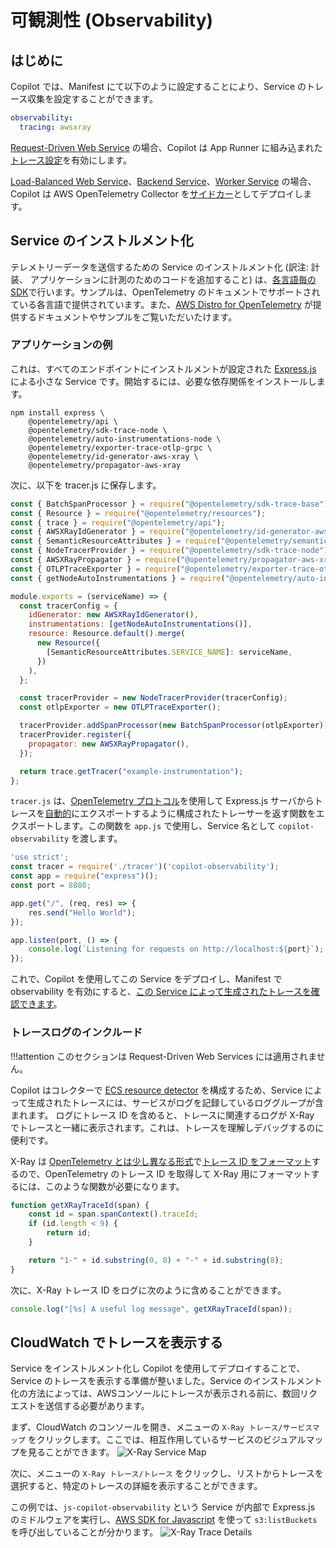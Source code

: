 # 可観測性 (Observability)

## はじめに
Copilot では、Manifest にて以下のように設定することにより、Service のトレース収集を設定することができます。
```yaml
observability:
  tracing: awsxray
```

[Request-Driven Web Service](../concepts/services.ja.md#request-driven-web-service) の場合、Copilot は App Runner に組み込まれた[トレース設定](https://docs.aws.amazon.com/ja_jp/apprunner/latest/dg/monitor-xray.html)を有効にします。

[Load-Balanced Web Service](../concepts/services.ja.md#load-balanced-web-service)、[Backend Service](../concepts/services.ja.md#backend-service)、[Worker Service](../concepts/services.ja.md#worker-service) の場合、Copilot は AWS OpenTelemetry Collector を[サイドカー](./sidecars.ja.md)としてデプロイします。

## Service のインストルメント化
テレメトリーデータを送信するための Service のインストルメント化 (訳注: 計装、 アプリケーションに計測のためのコードを追加すること) は、[各言語毎の SDK](https://opentelemetry.io/docs/instrumentation/)で行います。サンプルは、OpenTelemetry のドキュメントでサポートされている各言語で提供されています。また、[AWS Distro for OpenTelemetry](https://aws-otel.github.io/docs/introduction) が提供するドキュメントやサンプルをご覧いただいたけます。

### アプリケーションの例

これは、すべてのエンドポイントにインストルメントが設定された [Express.js](https://expressjs.com/) による小さな Service です。開始するには、必要な依存関係をインストールします。

```
npm install express \
	@opentelemetry/api \
	@opentelemetry/sdk-trace-node \
	@opentelemetry/auto-instrumentations-node \
	@opentelemetry/exporter-trace-otlp-grpc \
	@opentelemetry/id-generator-aws-xray \
	@opentelemetry/propagator-aws-xray
```

次に、以下を tracer.js に保存します。

```js title="tracer.js" linenums="1"
const { BatchSpanProcessor } = require("@opentelemetry/sdk-trace-base");
const { Resource } = require("@opentelemetry/resources");
const { trace } = require("@opentelemetry/api");
const { AWSXRayIdGenerator } = require("@opentelemetry/id-generator-aws-xray");
const { SemanticResourceAttributes } = require("@opentelemetry/semantic-conventions");
const { NodeTracerProvider } = require("@opentelemetry/sdk-trace-node");
const { AWSXRayPropagator } = require("@opentelemetry/propagator-aws-xray");
const { OTLPTraceExporter } = require("@opentelemetry/exporter-trace-otlp-grpc");
const { getNodeAutoInstrumentations } = require("@opentelemetry/auto-instrumentations-node");

module.exports = (serviceName) => {
  const tracerConfig = {
    idGenerator: new AWSXRayIdGenerator(),
    instrumentations: [getNodeAutoInstrumentations()],
    resource: Resource.default().merge(
      new Resource({
        [SemanticResourceAttributes.SERVICE_NAME]: serviceName,
      })
    ),
  };

  const tracerProvider = new NodeTracerProvider(tracerConfig);
  const otlpExporter = new OTLPTraceExporter();

  tracerProvider.addSpanProcessor(new BatchSpanProcessor(otlpExporter));
  tracerProvider.register({
    propagator: new AWSXRayPropagator(),
  });

  return trace.getTracer("example-instrumentation");
};
```

`tracer.js` は、[OpenTelemetry プロトコル](https://github.com/open-telemetry/opentelemetry-specification/blob/main/specification/protocol/otlp.md)を使用して Express.js サーバからトレースを[自動的](https://www.npmjs.com/package/@opentelemetry/auto-instrumentations-node#user-content-supported-instrumentations)にエクスポートするように構成されたトレーサーを返す関数をエクスポートします。この関数を `app.js` で使用し、Service 名として `copilot-observability` を渡します。

```js title="app.js" linenums="1"
'use strict';
const tracer = require('./tracer')('copilot-observability');
const app = require("express")();
const port = 8080;

app.get("/", (req, res) => {
	res.send("Hello World");
});

app.listen(port, () => {
	console.log(`Listening for requests on http://localhost:${port}`);
});
```

これで、Copilot を使用してこの Service をデプロイし、Manifest で observability を有効にすると、[この Service によって生成されたトレースを確認できます](#cloudwatch-%E3%81%A7%E3%83%88%E3%83%AC%E3%83%BC%E3%82%B9%E3%82%92%E8%A1%A8%E7%A4%BA%E3%81%99%E3%82%8B)。

### トレースログのインクルード
!!!attention
	このセクションは Request-Driven Web Services には適用されません。

Copilot はコレクターで [ECS resource detector](https://github.com/open-telemetry/opentelemetry-collector-contrib/tree/main/processor/resourcedetectionprocessor#amazon-ecs) を構成するため、Service によって生成されたトレースには、サービスがログを記録しているロググループが含まれます。
ログにトレース ID を含めると、トレースに関連するログが X-Ray でトレースと一緒に表示されます。これは、トレースを理解しデバッグするのに便利です。

X-Ray は [OpenTelemetry とは少し異なる形式](https://opentelemetry.io/docs/reference/specification/trace/api/#spancontext)で[トレース ID をフォーマット](https://docs.aws.amazon.com/ja_jp/xray/latest/devguide/xray-api-sendingdata.html#xray-api-traceids)するので、OpenTelemetry のトレース ID を取得して X-Ray 用にフォーマットするには、このような関数が必要になります。
```js
function getXRayTraceId(span) {
	const id = span.spanContext().traceId;
	if (id.length < 9) {
		return id;
	}

	return "1-" + id.substring(0, 8) + "-" + id.substring(8);
}
```

次に、X-Ray トレース ID をログに次のように含めることができます。
```js
console.log("[%s] A useful log message", getXRayTraceId(span));
```

## CloudWatch でトレースを表示する
Service をインストルメント化し Copilot を使用してデプロイすることで、Service のトレースを表示する準備が整いました。Service のインストルメント化の方法によっては、AWSコンソールにトレースが表示される前に、数回リクエストを送信する必要があります。

まず、CloudWatch のコンソールを開き、メニューの `X-Ray トレース/サービスマップ` をクリックします。ここでは、相互作用しているサービスのビジュアルマップを見ることができます。
![X-Ray Service Map](https://user-images.githubusercontent.com/10566468/166842664-da44756f-7a4b-4e5d-9981-42927b0deb65.png)

次に、メニューの `X-Ray トレース/トレース` をクリックし、リストからトレースを選択すると、特定のトレースの詳細を表示することができます。

この例では、`js-copilot-observability` という Service が内部で Express.js のミドルウェアを実行し、[AWS SDK for Javascript](https://aws.amazon.com/jp/sdk-for-javascript/) を使って `s3:listBuckets` を呼び出していることが分かります。
![X-Ray Trace Details](https://user-images.githubusercontent.com/10566468/166842693-65558de5-5a6b-4777-b687-812406580fb6.png)
